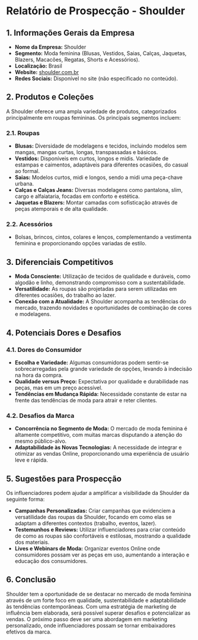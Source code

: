 # Relatório de Prospecção - Shoulder

## 1. Informações Gerais da Empresa
- **Nome da Empresa:** Shoulder
- **Segmento:** Moda feminina (Blusas, Vestidos, Saias, Calças, Jaquetas, Blazers, Macacões, Regatas, Shorts e Acessórios).
- **Localização:** Brasil
- **Website:** [shoulder.com.br](http://www.shoulder.com.br)
- **Redes Sociais:** Disponível no site (não especificado no conteúdo).

## 2. Produtos e Coleções
A Shoulder oferece uma ampla variedade de produtos, categorizados principalmente em roupas femininas. Os principais segmentos incluem:

### 2.1. Roupas
- **Blusas:** Diversidade de modelagens e tecidos, incluindo modelos sem mangas, mangas curtas, longas, transpassadas e básicos.
- **Vestidos:** Disponíveis em curtos, longos e midis. Variedade de estampas e caimentos, adaptáveis para diferentes ocasiões, do casual ao formal.
- **Saias:** Modelos curtos, midi e longos, sendo a midi uma peça-chave urbana.
- **Calças e Calças Jeans:** Diversas modelagens como pantalona, slim, cargo e alfaiataria, focadas em conforto e estética.
- **Jaquetas e Blazers:** Montar camadas com sofisticação através de peças atemporais e de alta qualidade.

### 2.2. Acessórios
- Bolsas, brincos, cintos, colares e lenços, complementando a vestimenta feminina e proporcionando opções variadas de estilo.

## 3. Diferenciais Competitivos
- **Moda Consciente:** Utilização de tecidos de qualidade e duráveis, como algodão e linho, demonstrando compromisso com a sustentabilidade.
- **Versatilidade:** As roupas são projetadas para serem utilizadas em diferentes ocasiões, do trabalho ao lazer.
- **Conexão com a Atualidade:** A Shoulder acompanha as tendências do mercado, trazendo novidades e oportunidades de combinação de cores e modelagens.

## 4. Potenciais Dores e Desafios
### 4.1. Dores do Consumidor
- **Escolha e Variedade:** Algumas consumidoras podem sentir-se sobrecarregadas pela grande variedade de opções, levando à indecisão na hora da compra.
- **Qualidade versus Preço:** Expectativa por qualidade e durabilidade nas peças, mas em um preço acessível.
- **Tendências em Mudança Rápida:** Necessidade constante de estar na frente das tendências de moda para atrair e reter clientes.

### 4.2. Desafios da Marca
- **Concorrência no Segmento de Moda:** O mercado de moda feminina é altamente competitivo, com muitas marcas disputando a atenção do mesmo público-alvo.
- **Adaptabilidade às Novas Tecnologias:** A necessidade de integrar e otimizar as vendas Online, proporcionando uma experiência de usuário leve e rápida.

## 5. Sugestões para Prospecção
Os influenciadores podem ajudar a amplificar a visibilidade da Shoulder da seguinte forma:

- **Campanhas Personalizadas:** Criar campanhas que evidenciem a versatilidade das roupas da Shoulder, focando em como elas se adaptam a diferentes contextos (trabalho, eventos, lazer).
- **Testemunhos e Reviews:** Utilizar influenciadores para criar conteúdo de como as roupas são confortáveis e estilosas, mostrando a qualidade dos materiais.
- **Lives e Webinars de Moda:** Organizar eventos Online onde consumidores possam ver as peças em uso, aumentando a interação e educação dos consumidores.

## 6. Conclusão
Shoulder tem a oportunidade de se destacar no mercado de moda feminina através de um forte foco em qualidade, sustentabilidade e adaptabilidade às tendências contemporâneas. Com uma estratégia de marketing de influência bem elaborada, será possível superar desafios e potencializar as vendas. O próximo passo deve ser uma abordagem em marketing personalizado, onde influenciadores possam se tornar embaixadores efetivos da marca.